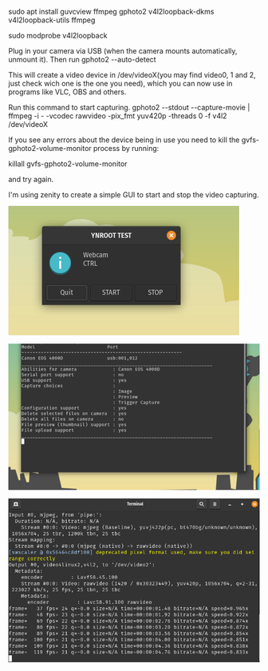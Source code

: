 sudo apt install guvcview ffmpeg gphoto2 v4l2loopback-dkms v4l2loopback-utils ffmpeg

sudo modprobe v4l2loopback

Plug in your camera via USB (when the camera mounts automatically, unmount it). Then run
gphoto2 --auto-detect  

This will create a video device in /dev/videoX(you may find video0, 1 and 2, just check wich one is the one you need), which you can now use in programs like VLC, OBS and others.

Run this command to start capturing.
gphoto2 --stdout --capture-movie | ffmpeg -i - -vcodec rawvideo -pix_fmt yuv420p -threads 0 -f v4l2 /dev/videoX

If you see any errors about the device being in use you need to kill the gvfs-gphoto2-volume-monitor process by running:

killall gvfs-gphoto2-volume-monitor

and try again.

I'm using zenity to create a simple GUI to start and stop the video capturing.

![alt text](/images/screenShot.png)


![alt text](/images/screen1.png)


![alt text](/images/screen2.png)



